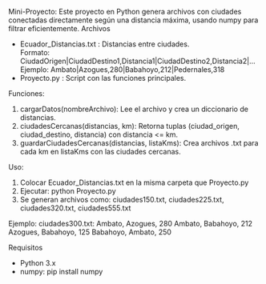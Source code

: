Mini-Proyecto:
Este proyecto en Python genera archivos con ciudades conectadas directamente
según una distancia máxima, usando numpy para filtrar eficientemente.
Archivos
- Ecuador_Distancias.txt : Distancias entre ciudades.  
  Formato: CiudadOrigen|CiudadDestino1,Distancia1|CiudadDestino2,Distancia2|...
  Ejemplo: Ambato|Azogues,280|Babahoyo,212|Pedernales,318
- Proyecto.py : Script con las funciones principales.

Funciones:
1. cargarDatos(nombreArchivo): Lee el archivo y crea un diccionario de distancias.
2. ciudadesCercanas(distancias, km): Retorna tuplas (ciudad_origen, ciudad_destino, distancia) con distancia <= km.
3. guardarCiudadesCercanas(distancias, listaKms): Crea archivos .txt para cada km en listaKms con las ciudades cercanas.

Uso:
1. Colocar Ecuador_Distancias.txt en la misma carpeta que Proyecto.py  
2. Ejecutar: python Proyecto.py  
3. Se generan archivos como: ciudades150.txt, ciudades225.txt, ciudades320.txt, ciudades555.txt

Ejemplo:
ciudades300.txt:
Ambato, Azogues, 280
Ambato, Babahoyo, 212
Azogues, Babahoyo, 125
Babahoyo, Ambato, 250

Requisitos
- Python 3.x  
- numpy: pip install numpy

